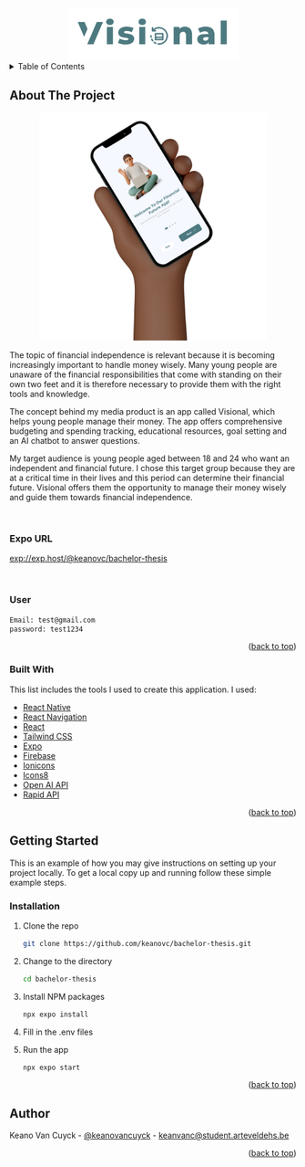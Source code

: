 <div id="top"></div>

<br />
<div align="center">
  <img src="./assets/images/logo.png" alt="Logo" width="300">
</div>



<details>
  <summary>Table of Contents</summary>
  <ol>
    <li>
      <a href="#about-the-project">About The Project</a>
      <ul>
        <li><a href="#website-url">Expo URL</a></li>
        <li><a href="#user">User</a></li>
        <li><a href="#built-with">Built With</a></li>
      </ul>
    </li>
    <li>
      <a href="#getting-started">Getting Started</a>
      <ul>
        <li><a href="#installation">Installation</a></li>
      </ul>
    </li>
    <li><a href="#author">Author</a></li>
  </ol>
</details>



## About The Project

<p align="center">
  <img src="./assets/images/preview.png" alt="Preview" width="400px">
</p>

The topic of financial independence is relevant because it is becoming increasingly important to handle money wisely. Many young people are unaware of the financial responsibilities that come with standing on their own two feet and it is therefore necessary to provide them with the right tools and knowledge.

The concept behind my media product is an app called Visional, which helps young people manage their money. The app offers comprehensive budgeting and spending tracking, educational resources, goal setting and an AI chatbot to answer questions.

My target audience is young people aged between 18 and 24 who want an independent and financial future. I chose this target group because they are at a critical time in their lives and this period can determine their financial future. Visional offers them the opportunity to manage their money wisely and guide them towards financial independence.

<br />

### Expo URL

<a href="exp://exp.host/@keanovc/bachelor-thesis" target="_blank">exp://exp.host/@keanovc/bachelor-thesis</a>

<br />
    
### User

    Email: test@gmail.com
    password: test1234


<p align="right">(<a href="#top">back to top</a>)</p>



### Built With

This list includes the tools I used to create this application. I used:

* [React Native](https://reactnative.dev/)
* [React Navigation](https://reactnavigation.org/)
* [React](https://reactjs.org/)
* [Tailwind CSS](https://tailwindcss.com/)
* [Expo](https://expo.io/)
* [Firebase](https://firebase.google.com/)
* [Ionicons](https://ionicons.com/)
* [Icons8](https://icons8.com/)
* [Open AI API](https://platform.openai.com/docs/api-reference)
* [Rapid API](https://rapidapi.com/)


<p align="right">(<a href="#top">back to top</a>)</p>



## Getting Started

This is an example of how you may give instructions on setting up your project locally.
To get a local copy up and running follow these simple example steps.

### Installation

1. Clone the repo
   ```sh
   git clone https://github.com/keanovc/bachelor-thesis.git
   ```
2. Change to the directory
    ```sh
    cd bachelor-thesis
    ```

3. Install NPM packages
   ```sh
   npx expo install
    ```

4. Fill in the .env files

5. Run the app
    ```sh
    npx expo start
    ```


<p align="right">(<a href="#top">back to top</a>)</p>



## Author

Keano Van Cuyck - [@keanovancuyck](https://www.linkedin.com/in/keano-van-cuyck-8696441bb/) - keanvanc@student.arteveldehs.be

<p align="right">(<a href="#top">back to top</a>)</p>